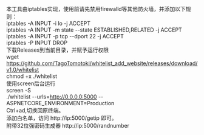 本工具由iptables实现，使用前请先禁用firewalld等其他防火墙，并添加以下规则：  
iptables -A INPUT -i lo -j ACCEPT  
iptables -A INPUT -m state --state ESTABLISHED,RELATED -j ACCEPT  
iptables -A INPUT -p tcp --dport 22 -j ACCEPT  
iptables -P INPUT DROP  
下载Releases到当前目录，并赋予运行权限  
wget https://github.com/TagoTomotoki/whitelist_add_website/releases/download/v1.0/whitelist  
chmod +x ./whitelist  
使用screen后台运行  
screen -S  
./whitelist --urls=http://0.0.0.0:5000 --ASPNETCORE_ENVIRONMENT=Production  
Ctrl+ad,切换回原终端。  
添加白名单，访问 http://ip:5000/getip 即可。  
附带32位强密码生成器 http://ip:5000/randnumber  
